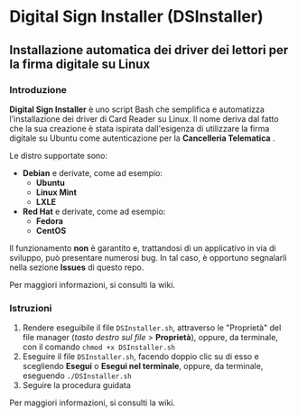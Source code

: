 # Digital Sign Installer (DSInstaller)
## Installazione automatica dei driver dei lettori per la firma digitale su Linux
### Introduzione
**Digital Sign Installer** è uno script Bash che semplifica e automatizza l'installazione dei driver di Card Reader su Linux.
Il nome deriva dal fatto che la sua creazione è stata ispirata dall'esigenza di utilizzare la firma digitale su Ubuntu come autenticazione per la **Cancelleria Telematica** .

Le distro supportate sono:
  * **Debian** e derivate, come ad esempio:
    * **Ubuntu** 
    * **Linux Mint**
    * **LXLE**
  * **Red Hat** e derivate, come ad esempio:
    * **Fedora**
    * **CentOS**
 
 Il funzionamento **non** è garantito e, trattandosi di un applicativo in via di sviluppo, può presentare numerosi bug.
 In tal caso, è opportuno segnalarli nella sezione **Issues** di questo repo.
 
 Per maggiori informazioni, si consulti la wiki. 
 
 ### Istruzioni
 1. Rendere eseguibile il file ```DSInstaller.sh```, attraverso le "Proprietà" del file manager (_tasto destro sul file_ > **Proprietà**),
 oppure, da terminale, con il comando ``` chmod +x DSInstaller.sh ```
 2. Eseguire il file ```DSInstaller.sh```, facendo doppio clic su di esso e scegliendo **Esegui** o **Esegui nel terminale**,
 oppure, da terminale, eseguendo ```./DSInstaller.sh```
 3. Seguire la procedura guidata
 
 Per maggiori informazioni, si consulti la wiki. 

 
